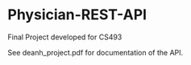 # Physician-REST-API
Final Project developed for CS493

See deanh_project.pdf for documentation of the API.

